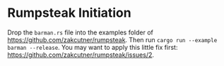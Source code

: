 # Rumpsteak Initiation

Drop the `barman.rs` file into the examples folder of https://github.com/zakcutner/rumpsteak. Then run `cargo run --example barman --release`. You may want to apply this little fix first: https://github.com/zakcutner/rumpsteak/issues/2.